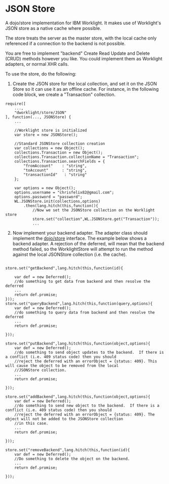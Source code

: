 JSON Store
==============

A dojo/store implementation for IBM Worklight.  It makes use of Worklight's JSON store as a native cache where possible.

The store treats the server as the master store, with the local cache only referenced if a connection to the backend is not possible.

You are free to implement "backend" Create Read Update and Delete (CRUD) methods however you like.  You could implement them as Worklight adapters, or normal XHR calls.

To use the store, do the following:

1. Create the JSON store for the local collection, and set it on the JSON Store so it can use it as an offline cache.  For instance, in the following code block, we create a "Transaction" collection.

```
require([
	...,
	"dworklight/store/JSON"
], function(..., JSONStore) {
	...

	//Worklight store is initialized
	var store = new JSONStore();

	//Standard JSONStore collection creation
	var collections = new Object();
	collections.Transaction = new Object();
	collections.Transaction.collectionName = "Transaction";
	collections.Transaction.searchFields = {
		"fromAccount"    : "string",
		"toAccount"      : "string",
		"transactionId"   : "string"
    };

	var options = new Object();
	options.username = "chrisfelix82@gmail.com";
	options.password = "password";
	WL.JSONStore.init(collections,options)
		.then(lang.hitch(this,function(){
		    //Now we set the JSONStore collection on the Worklight store
		    store.set("collection",WL.JSONStore.get("Transaction"));
		 	...
```

2. Now implement your backend adapter.  The adapter class should implement the <a target="_blank" href="http://dojotoolkit.org/reference-guide/1.9/dojo/store.html">dojo/store</a> interface.  The example below shows a backend adapter.
   A rejection of the deferred, will mean that the backend method failed, so the WorklightStore will attempt to run the method against the local JSONStore collection (i.e. the cache).

```

store.set("getBackend",lang.hitch(this,function(id){

	var def = new Deferred();
	//do something to get data from backend and then resolve the deferred
	...
	return def.promise;
}));
store.set("queryBackend",lang.hitch(this,function(query,options){
	var def = new Deferred();
	//do something to query data from backend and then resolve the deferred
	...
	return def.promise;

}));

store.set("putBackend",lang.hitch(this,function(object,options){
	var def = new Deferred();
	//do something to send object updates to the backend.  If there is a conflict (i.e. 409 status code) then you should
	//reject the deferred with an errorObject = {status: 409}. This will cause the object to be removed from the local
	//JSONStore collection.
	...
	return def.promise;

}));

store.set("addBackend",lang.hitch(this,function(object,options){
	var def = new Deferred();
	//do something to send new object to the backend.  If there is a conflict (i.e. 409 status code) then you should
	//reject the deferred with an errorObject = {status: 409}. The object will not be added to the JSONStore collection
	//in this case.
	...
	return def.promise;

}));

store.set("removeBackend",lang.hitch(this,function(id){
	var def = new Deferred();
	//Do something to delete the object on the backend.
	...
	return def.promise;

}));


```

